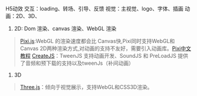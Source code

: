 H5动效
交互：loading、转场、引导、反馈
视觉：主视觉、logo、字体、插画
动画：2D、3D、
1. 2D: Dom 渲染、canvas 渲染、WebGL 渲染
>[Pixi.js](http://www.pixijs.com/ "Pixi.js"):WebGL 的渲染速度都会比 Canvas快,Pixi同时支持WebGL和Canvas 2D两种渲染方式,对动画的支持不友好，需要引入动画库。[Pixi中文教程](https://github.com/Zainking/LearningPixi "Pixi中文教程")
>[CreateJS](https://www.createjs.com/ "CreateJS")：TweenJS 支持动画开发、SoundJS 和 PreLoadJS 提供了音频和预下载的支持以及tweenJs（补间动画）
1. 3D
>[Three.js](https://threejs.org/ "Three.js")：倾向于视觉展示，支持WebGL和CSS3D渲染。

